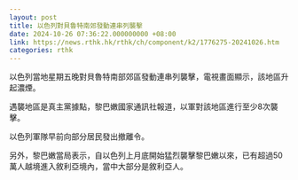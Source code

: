 ```yaml
---
layout: post
title: 以色列對貝魯特南郊發動連串列襲擊
date: 2024-10-26 07:36:22.000000000 +08:00
link: https://news.rthk.hk/rthk/ch/component/k2/1776275-20241026.htm
categories: rthk
---
```


以色列當地星期五晚對貝魯特南部郊區發動連串列襲擊，電視畫面顯示，該地區升起濃煙。

遇襲地區是真主黨據點，黎巴嫩國家通訊社報道，以軍對該地區進行至少8次襲擊。

以色列軍隊早前向部分居民發出撤離令。

另外，黎巴嫩當局表示，自以色列上月底開始猛烈襲擊黎巴嫩以來，已有超過50萬人越境進入敘利亞境內，當中大部分是敘利亞人。
